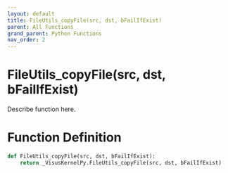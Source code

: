 ```yaml
---
layout: default
title: FileUtils_copyFile(src, dst, bFailIfExist)
parent: All Functions
grand_parent: Python Functions
nav_order: 2
---
```


# FileUtils_copyFile(src, dst, bFailIfExist)

Describe function here.

# Function Definition

```python
def FileUtils_copyFile(src, dst, bFailIfExist):
    return _VisusKernelPy.FileUtils_copyFile(src, dst, bFailIfExist)
```